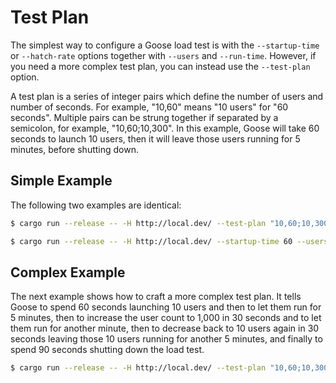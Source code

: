 # Test Plan

The simplest way to configure a Goose load test is with the `--startup-time` or `--hatch-rate` options together with `--users` and `--run-time`. However, if you need a more complex test plan, you can instead use the `--test-plan` option.

A test plan is a series of integer pairs which define the number of users and number of seconds. For example, "10,60" means "10 users" for "60 seconds". Multiple pairs can be strung together if separated by a semicolon, for example, "10,60;10,300". In this example, Goose will take 60 seconds to launch 10 users, then it will leave those users running for 5 minutes, before shutting down.

## Simple Example

The following two examples are identical:
```bash
$ cargo run --release -- -H http://local.dev/ --test-plan "10,60;10,300"
```

```bash
$ cargo run --release -- -H http://local.dev/ --startup-time 60 --users 10 --run-time 300
```

## Complex Example

The next example shows how to craft a more complex test plan. It tells Goose to spend 60 seconds launching 10 users and then to let them run for 5 minutes, then to increase the user count to 1,000 in 30 seconds and to let them run for another minute, then to decrease back to 10 users again in 30 seconds leaving those 10 users running for another 5 minutes, and finally to spend 90 seconds shutting down the load test.

```bash
$ cargo run --release -- -H http://local.dev/ --test-plan "10,60;10,300;1000,30;1000,60;10,30;10,300;0,90"
```
